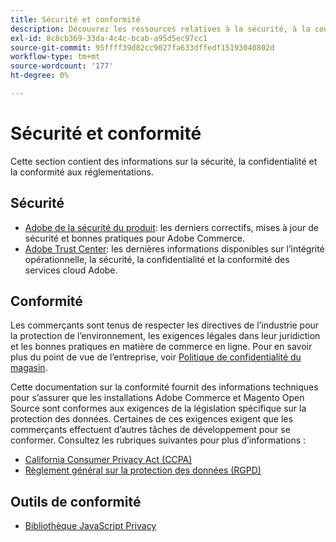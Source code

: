 ```yaml
---
title: Sécurité et conformité
description: Découvrez les ressources relatives à la sécurité, à la confidentialité et à la conformité du secteur pour votre projet Adobe Commerce ou Magento Open Source.
exl-id: 8c8cb369-33da-4c4c-bcab-a95d5ec97cc1
source-git-commit: 95ffff39d82cc9027fa633dffedf15193040802d
workflow-type: tm+mt
source-wordcount: '177'
ht-degree: 0%

---
```


# Sécurité et conformité

Cette section contient des informations sur la sécurité, la confidentialité et la conformité aux réglementations.

## Sécurité

- [Adobe de la sécurité du produit](https://helpx.adobe.com/security.html): les derniers correctifs, mises à jour de sécurité et bonnes pratiques pour Adobe Commerce.
- [Adobe Trust Center](https://www.adobe.com/trust.html): les dernières informations disponibles sur l’intégrité opérationnelle, la sécurité, la confidentialité et la conformité des services cloud Adobe.

## Conformité

Les commerçants sont tenus de respecter les directives de l’industrie pour la protection de l’environnement, les exigences légales dans leur juridiction et les bonnes pratiques en matière de commerce en ligne. Pour en savoir plus du point de vue de l’entreprise, voir [Politique de confidentialité du magasin](https://experienceleague.adobe.com/docs/commerce-admin/start/compliance/privacy/privacy-policy.html).

Cette documentation sur la conformité fournit des informations techniques pour s’assurer que les installations Adobe Commerce et Magento Open Source sont conformes aux exigences de la législation spécifique sur la protection des données. Certaines de ces exigences exigent que les commerçants effectuent d’autres tâches de développement pour se conformer. Consultez les rubriques suivantes pour plus d’informations :

- [California Consumer Privacy Act (CCPA)](privacy/ccpa.md)
- [Règlement général sur la protection des données (RGPD)](privacy/gdpr.md)

## Outils de conformité

- [Bibliothèque JavaScript Privacy](privacy/javascript-library.md)
